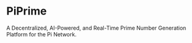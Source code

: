 # PiPrime
A Decentralized, AI-Powered, and Real-Time Prime Number Generation Platform for the Pi Network. 

